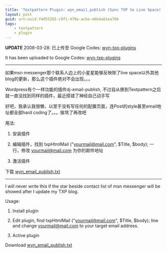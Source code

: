 ```yaml
---
title: 'Textpattern Plugin: wyn_email_publish (Sync TXP to Live Space)'
layout: post
guid: urn:uuid:f4d55265-c9f1-470a-acbe-e6b4a01ea70b
tags:
    - textpattern
    - plugin
---
```


__UPDATE__ 2008-03-28: 已上传至 Google Codes: [wyn-txp-plugins](http://code.google.com/p/wyn-txp-plugins/)

It has been uploaded to Google Codes: [wyn-txp-plugins](http://code.google.com/p/wyn-txp-plugins/)

----------------

如果msn messenger那个联系人边上的小星星能够反映除了live space以外其他blog的更新，那么这个插件绝对不会出现。。。

Wordpress有个一样功能的插件dj-email-publish, 不过自从换到Textpattern之后就一直没找到同样的插件，最近搭错了神经自己动手写

好吧，我承认我很懒，以至于没有写任何的配置页面，连Post的style甚至email地址都全部hard coding了。。。挨骂了再改吧

用法:

1. 安装插件

2. 编辑插件，找到 txpHtmlMail ("yourmail@mail.com", $Title, $body); 一行，修改 yourmail@mail.com 为你的邮件地址

3. 激活插件

下载 [wyn_email_publish.txt](/media/downloads/wyn_email_publish.txt)

---------------

I will never write this if the star beside contact list of msn messenger will be showed after I update my TXP blog.

Usage:

1. Install plugin

2. Edit plugin, find  txpHtmlMail ("yourmail@mail.com", $Title, $body);  line and change yourmail@mail.com to your target email address.

3. Active plugin

Download [wyn_email_publish.txt](/media/downloads/wyn_email_publish.txt)

